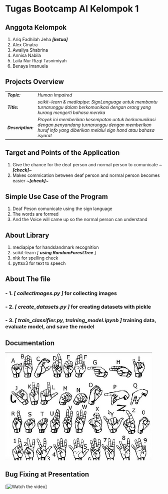 # Tugas Bootcamp AI Kelompok 1

## Anggota Kelompok
1. Ariq Fadhilah Jeha ***[ketua]***
2. Alex Cinatra
3. Awaliya Shabrina
4. Annisa Nabila
5. Laila Nur Rizqi Tasnimiyah
6. Benaya Imanuela

## Projects Overview
| | |
|--|--|
|***Topic:***|_Human Impaired_|
|***Title:***|_scikit-learn & mediapipe: SignLanguage untuk membantu turnarunggu dalam berkomunikasi dengan orang yang kurang mengerti bahasa mereka_|
|***Description:***|_Proyek ini memberikan kesempatan untuk berkomunikasi dengan penyandang turnarunggu dengan memberikan huruf info yang diberikan melalui sign hand atau bahasa isyarat_|

## Target and Points of the Application
1. Give the chance for the deaf person and normal person to comunicate ~***[check]***~
2. Makes commication between deaf person and normal person becomes easier ~***[check]***~

## Simple Use Case of the Program
1. Deaf Peson comunicate using the sign language
2. The words are formed
3. And the Voice will came up so the normal person can understand

## About Library
1. mediapipe for handslandmark recognition
2. scikit-learn _[ ***using RandomForestTree*** ]_
3. nltk for spelling check
4. pyttsx3 for text to speech

## About The file
### - 1. _[ ***collectImages.py*** ]_ for collecting images
### - 2. _[ ***create_datasets.py*** ]_ for  creating datasets with pickle
### - 3. _[ ***train_classifier.py, training_model.ipynb*** ]_ training data, evaluate model, and save the model

## Documentation
![My Image](signLaguage.jpg)


## Bug Fixing at Presentation
[![Watch the video]('bugfixing.mp4')]
